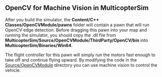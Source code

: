 ## OpenCV for Machine Vision in MulticopterSim

After you build the simulator, the <b>Content/C++ Classes/OpenCVModule/pawns</b> folder will contain a
pawn that will run OpenCV edge detection.  Before dragging this pawn into your map and running the
simulator, you should copy the .dll file from <b>MulticopterSim/Source/OpenCVModule/ThirdParty/OpenCV/bin</b>
into <b>MulticopterSim/Binaries/Win64</b>.

The flight controller for this pawn will simply run the motors
fast enough to take off and continue flying upward.  By modifying the code in the 
[Source/OpenCVModule](https://github.com/simondlevy/MulticopterSim/blob/master/Source/OpenCVModule/) 
directory you can use machine vision to control the vehicle.
